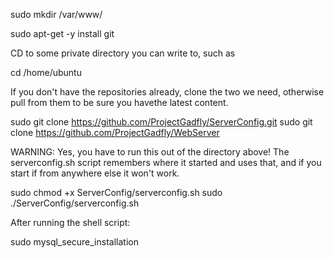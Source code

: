 sudo mkdir /var/www/

sudo apt-get -y install git

CD to some private directory you can write to, such as 

cd /home/ubuntu

If you don't have the repositories already, clone the two
we need, otherwise pull from them to be sure you havethe
latest content.

sudo git clone https://github.com/ProjectGadfly/ServerConfig.git
sudo git clone https://github.com/ProjectGadfly/WebServer

WARNING:  Yes, you have to run this out of the directory above!
The serverconfig.sh script remembers where it started and uses
that, and if you start if from anywhere else it won't work.

sudo chmod +x ServerConfig/serverconfig.sh
sudo ./ServerConfig/serverconfig.sh


After running the shell script:

sudo mysql_secure_installation
